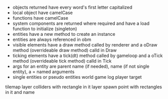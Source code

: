 - objects returned have every word's first letter capitalized
- local object have camelCase
- functions have camelCase
- system components are returned where required and have a load function to initialize (singleton)
- entities have a new method to create an instance
- entities are always referenced in obm
- visible elements have a draw method called by renderer and a oDraw method (overrideable draw method) calld in Draw
- ticking elements have a tick(dt) method called by gameloop and a oTick method (overrideable tick method) calld in Tick
- args for an entity are parent name (if needed), name (if not single entity), a = named arguments
- single entities or pseudo entities
  world
  game
  log
  player
  target


tilemap
  layer colliders with rectangle in it
  layer spawn point with rectangles in it and name
